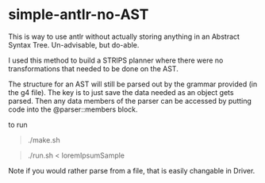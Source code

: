# simple-antlr-no-AST

This is way to use antlr without actually storing anything in an Abstract Syntax Tree. Un-advisable, but do-able.

I used this method to build a STRIPS planner where there were no transformations that needed to be done on the AST.

The structure for an AST will still be parsed out by the grammar provided (in the g4 file). The key is to just save the data needed as an object gets parsed. Then any data members of the parser can be accessed by putting code into the @parser::members block.

to run

> ./make.sh

> ./run.sh < loremIpsumSample

Note if you would rather parse from a file, that is easily changable in Driver.
